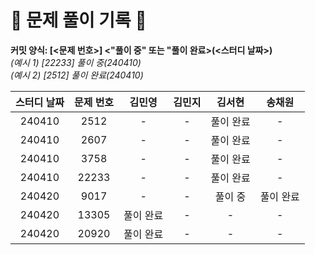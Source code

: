 # 💚 문제 풀이 기록 💚

**커밋 양식: [<문제 번호>] <"풀이 중" 또는 "풀이 완료>(<스터디 날짜>)**  
_(예시 1) [22233] 풀이 중(240410)_  
_(예시 2) [2512] 풀이 완료(240410)_

| **스터디 날짜** | **문제 번호** | **김민영** | **김민지** | **김서현** | **송채원** |
| :-------------: | :-----------: | :--------: | :--------: | :--------: | :--------: |
|240410|2512|-|-|풀이 완료|-|
|240410|2607|-|-|풀이 완료|-|
|240410|3758|-|-|풀이 완료|-|
|240410|22233|-|-|풀이 완료|-|
|240420|9017|-|-|풀이 중|풀이 완료|
|240420|13305|풀이 완료|-|-|-|
|240420|20920|풀이 완료|-|-|-|

